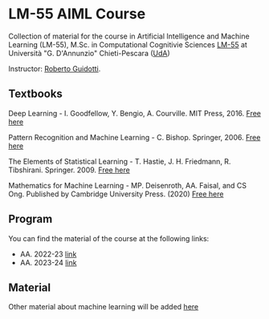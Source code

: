 # LM-55 AIML Course
Collection of material for the course in Artificial Intelligence and Machine Learning (LM-55), M.Sc. in Computational Cognitivie Sciences [LM-55](https://www.unich.it/ugov/degree/6213) at Università "G. D'Annunzio" Chieti-Pescara ([UdA](https://www.unich.it))

Instructor: [Roberto Guidotti](https://www.dnisc.unich.it/home-guidotti-roberto-7117).

## Textbooks

Deep Learning - I. Goodfellow, Y. Bengio, A. Courville. MIT Press, 2016. [Free here](https://www.deeplearningbook.org/)

Pattern Recognition and Machine Learning - C. Bishop. Springer, 2006. [Free here](https://www.microsoft.com/en-us/research/uploads/prod/2006/01/Bishop-Pattern-Recognition-and-Machine-Learning-2006.pdf)

The Elements of Statistical Learning - T. Hastie, J. H. Friedmann, R. Tibshirani. Springer. 2009. [Free here](https://hastie.su.domains/ElemStatLearn/printings/ESLII_print12_toc.pdf)

Mathematics for Machine Learning -  MP. Deisenroth, AA. Faisal, and CS Ong. Published by Cambridge University Press. (2020) [Free here](https://mml-book.github.io/book/mml-book.pdf)

## Program
You can find the material of the course at the following links:
- AA. 2022-23 [link](program2223.md)
- AA. 2023-24 [link](program2324.md)


## Material
Other material about machine learning will be added [here](material.md)

